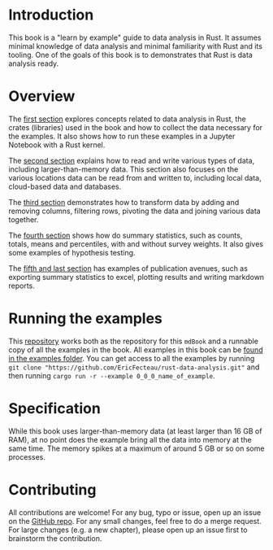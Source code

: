 # Introduction

This book is a "learn by example" guide to data analysis in Rust. It assumes minimal knowledge of data analysis and minimal familiarity with Rust and its tooling. One of the goals of this book is to demonstrates that Rust is data analysis ready.

# Overview

The [first section](./1_start/index.md) explores concepts related to data analysis in Rust, the crates (libraries) used in the book and how to collect the data necessary for the examples. It also shows how to run these examples in a Jupyter Notebook with a Rust kernel.

The [second section](./2_data/index.md) explains how to read and write various types of data, including larger-than-memory data. This section also focuses on the various locations data can be read from and written to, including local data, cloud-based data and databases. 

The [third section](./3_transformation/index.md) demonstrates how to transform data by adding and removing columns, filtering rows, pivoting the data and joining various data together.

The [fourth section](./4_stats/index.md) shows how do summary statistics, such as counts, totals, means and percentiles, with and without survey weights. It also gives some examples of hypothesis testing. 

The [fifth and last section](./5_pub/index.md) has examples of publication avenues, such as exporting summary statistics to excel, plotting results and writing markdown reports.

# Running the examples

This [repository](https://github.com/EricFecteau/rust-data-analysis) works both as the repository for this `mdBook` and a runnable copy of all the examples in the book. All examples in this book can be [found in the examples folder](https://github.com/EricFecteau/rust-data-analysis/tree/main/examples). You can get access to all the examples by running `git clone "https://github.com/EricFecteau/rust-data-analysis.git"` and then running `cargo run -r --example 0_0_0_name_of_example`.

# Specification

While this book uses larger-than-memory data (at least larger than 16 GB of RAM), at no point does the example bring all the data into memory at the same time. The memory spikes at a maximum of around 5 GB or so on some processes.

# Contributing

All contributions are welcome! For any bug, typo or issue, open up an issue on the [GitHub repo](https://github.com/EricFecteau/rust-data-analysis/issues). For any small changes, feel free to do a merge request. For large changes (e.g. a new chapter), please open up an issue first to brainstorm the contribution.